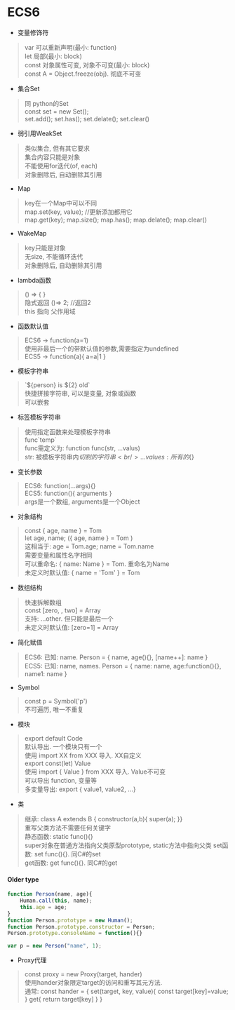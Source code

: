 # ECS6

+ 变量修饰符
> var 可以重新声明(最小: function)<br/>
> let 局部(最小: block)<br/>
> const 对象属性可变, 对象不可变(最小: block)<br/>
> const A = Object.freeze(obj). 彻底不可变
+ 集合Set
> 同 python的Set<br/>
> const set = new Set();<br/>
> set.add(); set.has(); set.delate(); set.clear()
+ 弱引用WeakSet
> 类似集合, 但有其它要求<br/>
> 集合内容只能是对象<br/>
> 不能使用for迭代(of, each)<br/>
> 对象删除后, 自动删除其引用
+ Map
> key在一个Map中可以不同<br/>
> map.set(key, value);  //更新添加都用它<br/> 
> map.get(key); map.size(); map.has(); map.delate(); map.clear()
+ WakeMap
> key只能是对象<br/>
> 无size, 不能循环迭代<br/>
> 对象删除后, 自动删除其引用
+ lambda函数
> () => { }<br/>
> 隐式返回 ()=> 2; //返回2<br/>
> this 指向 父作用域
+ 函数默认值
> ECS6 -> function(a=1)<br/>
> 使用非最后一个的带默认值的参数,需要指定为undefined<br>
> ECS5 -> function(a){ a=a|1 }
+ 模板字符串
> \`${person} is ${2} old\`<br/>
> 快捷拼接字符串, 可以是变量, 对象或函数<br/>
> 可以嵌套
+ 标签模板字符串
> 使用指定函数来处理模板字符串<br/>
> func\`temp\`<br/>
> func需定义为: function func(str, ...valus)<br/>
> str: 被模板字符串内${}切割的字符串<br/>
> ...values: 所有的${}
+ 变长参数
> ECS6: function(...args){}<br/>
> ECS5: function(){ arguments }<br/>
> args是一个数组, arguments是一个Object
+ 对象结构
> const { age, name } = Tom<br/>
> let age, name; ({ age, name } = Tom )<br/>
> 这相当于: age = Tom.age; name = Tom.name<br/>
> 需要变量和属性名字相同<br/>
> 可以重命名: { name: Name } = Tom. 重命名为Name<br/>
> 未定义时默认值: { name = 'Tom' } = Tom
+ 数组结构
> 快速拆解数组<br/>
> const [zero, , two] = Array<br/>
> 支持: ...other. 但只能是最后一个<br/>
> 未定义时默认值: [zero=1] = Array
+ 简化赋值
> ECS6: 已知: name. Person = { name, age(){}, [name++]: name }<br/>
> ECS5: 已知: name, names. Person = { name: name, age:function(){}, name1: name }
+ Symbol
> const p = Symbol('p')<br/>
> 不可遍历, 唯一不重复
+ 模块
> export default Code<br/>
> 默认导出. 一个模块只有一个<br/>
> 使用 import XX from XXX 导入. XX自定义<br/>
> export const(let) Value<br/>
> 使用 import { Value } from XXX 导入. Value不可变<br/>
> 可以导出 function, 变量等<br/>
> 多变量导出: export { value1, value2, ...}
+ 类
> 继承: class A extends B { constructor(a,b){ super(a); }}<br/>
> 重写父类方法不需要任何关键字<br/>
> 静态函数: static func(){}<br/>
> super对象在普通方法指向父类原型prototype, static方法中指向父类
> set函数: set func(){}. 同C#的set<br/>
> get函数: get func(){}. 同C#的get

#### Older type
```js
function Person(name, age){
    Human.call(this, name);
    this.age = age;
}
function Person.prototype = new Human();
function Person.prototype.constructor = Person;
Person.prototype.consoleName = function(){}

var p = new Person("name", 1);
```
+ Proxy代理
> const proxy = new Proxy(target, hander)<br/>
> 使用hander对象限定target的访问和重写其元方法.<br/>
> 通常: const hander = { set(target, key, value){ const target[key]=value; } get{ return target[key] } }